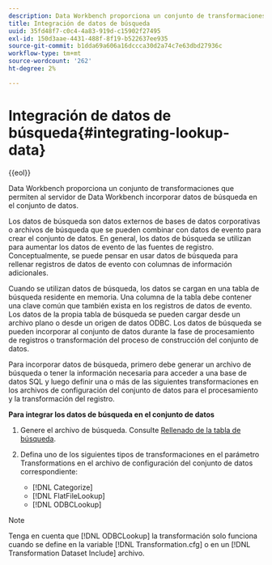 ```yaml
---
description: Data Workbench proporciona un conjunto de transformaciones que permiten al servidor de Data Workbench incorporar datos de búsqueda en el conjunto de datos.
title: Integración de datos de búsqueda
uuid: 35fd48f7-c0c4-4a83-919d-c15902f27495
exl-id: 150d3aae-4431-488f-8f19-b522637ee935
source-git-commit: b1dda69a606a16dccca30d2a74c7e63dbd27936c
workflow-type: tm+mt
source-wordcount: '262'
ht-degree: 2%

---
```


# Integración de datos de búsqueda{#integrating-lookup-data}

{{eol}}

Data Workbench proporciona un conjunto de transformaciones que permiten al servidor de Data Workbench incorporar datos de búsqueda en el conjunto de datos.

Los datos de búsqueda son datos externos de bases de datos corporativas o archivos de búsqueda que se pueden combinar con datos de evento para crear el conjunto de datos. En general, los datos de búsqueda se utilizan para aumentar los datos de evento de las fuentes de registro. Conceptualmente, se puede pensar en usar datos de búsqueda para rellenar registros de datos de evento con columnas de información adicionales.

Cuando se utilizan datos de búsqueda, los datos se cargan en una tabla de búsqueda residente en memoria. Una columna de la tabla debe contener una clave común que también exista en los registros de datos de evento. Los datos de la propia tabla de búsqueda se pueden cargar desde un archivo plano o desde un origen de datos ODBC. Los datos de búsqueda se pueden incorporar al conjunto de datos durante la fase de procesamiento de registros o transformación del proceso de construcción del conjunto de datos.

Para incorporar datos de búsqueda, primero debe generar un archivo de búsqueda o tener la información necesaria para acceder a una base de datos SQL y luego definir una o más de las siguientes transformaciones en los archivos de configuración del conjunto de datos para el procesamiento y la transformación del registro.

**Para integrar los datos de búsqueda en el conjunto de datos**

1. Genere el archivo de búsqueda. Consulte [Rellenado de la tabla de búsqueda](../../../../home/c-dataset-const-proc/c-data-trans/c-int-lookup-data/c-pop-lookup-table.md#concept-dd761338731a40e0997c33dfdabdcdf8).
1. Defina uno de los siguientes tipos de transformaciones en el parámetro Transformations en el archivo de configuración del conjunto de datos correspondiente:

   * [!DNL Categorize]
   * [!DNL FlatFileLookup]
   * [!DNL ODBCLookup]

>[!NOTE]
>
>Tenga en cuenta que [!DNL ODBCLookup] la transformación solo funciona cuando se define en la variable [!DNL Transformation.cfg] o en un [!DNL Transformation Dataset Include] archivo.
